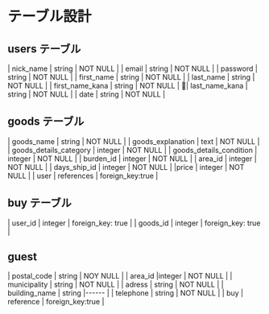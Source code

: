 # テーブル設計

## users テーブル

| nick_name          | string   | NOT NULL |
| email              | string   | NOT NULL |
| password           | string   | NOT NULL |
| first_name         | string   | NOT NULL |
| last_name          | string   | NOT NULL |
| first_name_kana    | string   | NOT NULL |
| last_name_kana     | string   | NOT NULL |
| date               | string   | NOT NULL |


## goods テーブル


| goods_name              | string     | NOT NULL |
| goods_explanation       | text       | NOT NULL |
| goods_details_category  | integer    | NOT NULL |
| goods_details_condition | integer    | NOT NULL |
| burden_id               | integer    | NOT NULL |
| area_id                 | integer    | NOT NULL |
| days_ship_id            | integer    | NOT NULL |
|price                    | integer    | NOT NULL |
| user                    | references | foreign_key:true |

## buy テーブル


| user_id  | integer | foreign_key: true |
| goods_id | integer | foreign_key: true |


## guest


| postal_code     | string    | NOY NULL |
| area_id         |integer    | NOT NULL |
| municipality    | string    | NOT NULL |
| adress          | string    | NOT NULL |
| building_name   | string    |------ |
| telephone       | string    | NOT NULL |
| buy             | reference | foreign_key:true |